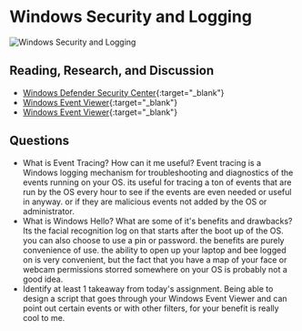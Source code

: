 # Windows Security and Logging

![Windows Security and Logging](https://www.thenextrex.com/wp-content/uploads/2017/11/windows-10-security-670x335.jpg)

## Reading, Research, and Discussion

- [Windows Defender Security Center](https://www.thewindowsclub.com/windows-defender-security-center){:target="_blank"}
- [Windows Event Viewer](https://www.faqforge.com/windows/windows-10/what-is-event-viewer-and-how-to-use-it-in-windows-10/){:target="_blank"}
- [Windows Event Viewer](https://docs.microsoft.com/en-us/shows/Inside/Event-Viewer){:target="_blank"}

## Questions

- What is Event Tracing? How can it me useful? Event tracing is a Windows logging mechanism for troubleshooting and diagnostics of the events running on your OS. its useful for tracing a ton of events that are run by the OS every hour to see if the events are even needed or useful in anyway. or if they are malicious events not added by the OS or administrator.
- What is Windows Hello? What are some of it's benefits and drawbacks? Its the facial recognition log on that starts after the boot up of the OS. you can also choose to use a pin or password. the benefits are purely convenience of use. the ability to open up your laptop and bee logged on is very convenient, but the fact that you have a map of your face or webcam permissions storred somewhere on your OS is probably not a good idea.
- Identify at least 1 takeaway from today's assignment. Being able to design a script that goes through your Windows Event Viewer and can point out certain events or with other filters, for your benefit is really cool to me.
